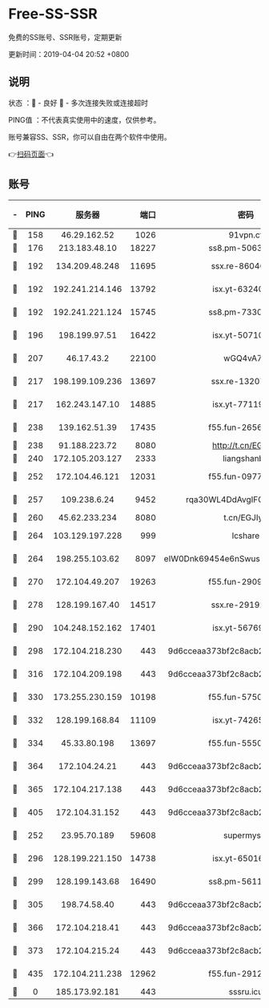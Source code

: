 # Free-SS-SSR

免费的SS账号、SSR账号，定期更新

更新时间：2019-04-04 20:52 +0800

## 说明

状态     ：🙂 - 良好 🙁 - 多次连接失败或连接超时

PING值   ：不代表真实使用中的速度，仅供参考。

账号兼容SS、SSR，你可以自由在两个软件中使用。

👉[扫码页面](https://liesauer.github.io/Free-SS-SSR/)👈

## 账号

|-|PING|服务器|端口|密码|加密方式|区域|
|:----:|:----:|:-----:|-----:|:----:|:----:|:----:|
|🙂|158|46.29.162.52|1026|91vpn.cf|rc4-md5|RU|
|🙂|176|213.183.48.10|18227|ss8.pm-50631596|rc4-md5|RU|
|🙂|192|134.209.48.248|11695|ssx.re-86046850|aes-256-cfb|US|
|🙂|192|192.241.214.146|13792|isx.yt-63240780|aes-256-cfb|US|
|🙂|192|192.241.221.124|15745|ss8.pm-73307807|aes-256-cfb|US|
|🙂|196|198.199.97.51|16422|isx.yt-50710121|aes-256-cfb|US|
|🙂|207|46.17.43.2|22100|wGQ4vA7D|aes-256-gcm|RU|
|🙂|217|198.199.109.236|13697|ssx.re-13207051|aes-256-cfb|US|
|🙂|217|162.243.147.10|14885|isx.yt-77119983|aes-256-cfb|US|
|🙂|238|139.162.51.39|17435|f55.fun-26568226|aes-256-cfb|SG|
|🙂|238|91.188.223.72|8080|http://t.cn/EGJIyrl|rc4-md5|RU|
|🙂|240|172.105.203.127|2333|liangshanbo|chacha20|JP|
|🙂|252|172.104.46.121|12031|f55.fun-09776967|aes-256-cfb|SG|
|🙂|257|109.238.6.24|9452|rqa30WL4DdAvgIFG6Fs3znzTa|aes-256-cfb|FR|
|🙂|260|45.62.233.234|8080|t.cn/EGJIyrl|rc4-md5|CA|
|🙂|264|103.129.197.228|999|lcshare|aes-256-cfb|US|
|🙂|264|198.255.103.62|8097|eIW0Dnk69454e6nSwuspv9DmS201tQ0D|aes-256-cfb|US|
|🙂|270|172.104.49.207|19263|f55.fun-29091069|aes-256-cfb|SG|
|🙂|278|128.199.167.40|14517|ssx.re-29192167|aes-256-cfb|SG|
|🙂|290|104.248.152.162|17401|isx.yt-56769675|aes-256-cfb|SG|
|🙂|298|172.104.218.230|443|9d6cceaa373bf2c8acb22e60b6a58be6|aes-256-cfb|US|
|🙂|316|172.104.209.198|443|9d6cceaa373bf2c8acb22e60b6a58be6|aes-256-cfb|US|
|🙂|330|173.255.230.159|10198|f55.fun-57509636|aes-256-cfb|US|
|🙂|332|128.199.168.84|11109|isx.yt-74265746|aes-256-cfb|SG|
|🙂|334|45.33.80.198|13697|f55.fun-55504081|aes-256-cfb|US|
|🙂|364|172.104.24.21|443|9d6cceaa373bf2c8acb22e60b6a58be6|aes-256-cfb|US|
|🙂|365|172.104.217.138|443|9d6cceaa373bf2c8acb22e60b6a58be6|aes-256-cfb|US|
|🙂|405|172.104.31.152|443|9d6cceaa373bf2c8acb22e60b6a58be6|aes-256-cfb|US|
|🙂|252|23.95.70.189|59608|supermyssr|chacha20-ietf|US|
|🙂|296|128.199.221.150|14738|isx.yt-65016275|aes-256-cfb|SG|
|🙂|299|128.199.143.68|16490|ss8.pm-56112391|aes-256-cfb|SG|
|🙂|305|198.74.58.40|443|9d6cceaa373bf2c8acb22e60b6a58be6|aes-256-cfb|US|
|🙂|366|172.104.218.41|443|9d6cceaa373bf2c8acb22e60b6a58be6|aes-256-cfb|US|
|🙂|373|172.104.215.24|443|9d6cceaa373bf2c8acb22e60b6a58be6|aes-256-cfb|US|
|🙁|435|172.104.211.238|12962|f55.fun-29121491|aes-256-cfb|US|
|🙁|0|185.173.92.181|443|sssru.icu|rc4-md5|RU|
